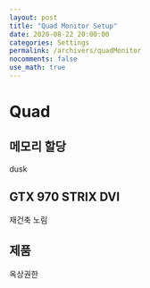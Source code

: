 ```yaml
---
layout: post
title: "Quad Monitor Setup"
date: 2020-08-22 20:00:00
categories: Settings
permalink: /archivers/quadMonitor
nocomments: false
use_math: true
---
```


# Quad

<!-- ![air1](/assets/posts/2020-04-01-aircon/air1.JPG) -->

<!-- ![air2](/assets/posts/2020-04-01-aircon/air2.JPG){: width="500" height="500"} -->

## 메모리 할당

dusk

## GTX 970 STRIX DVI

재건축 노림

## 제품

옥상권한
